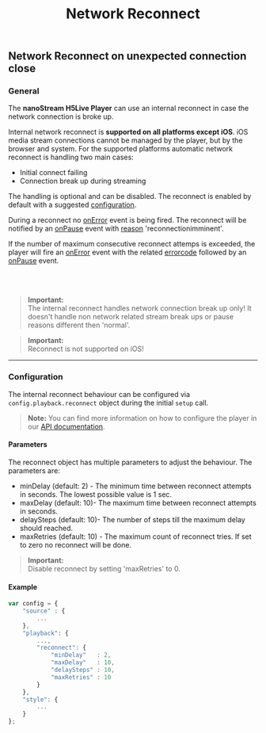 ﻿---
id: nanoplayer_feature_network_reconnect
title: Network Reconnect
sidebar_label: Network Reconnect
---

## Network Reconnect on unexpected connection close

### General
The **nanoStream H5Live Player** can use an internal reconnect in case the network connection is broke up.

Internal network reconnect is **supported on all platforms except iOS**. iOS media stream connections cannot be managed by the player, but by the browser and system.
For the supported platforms automatic network reconnect is handling two main cases:
* Initial connect failing
* Connection break up during streaming

The handling is optional and can be disabled. The reconnect is enabled by default with a suggested [configuration](#configuration).

During a reconnect no [onError](../nanoplayer_api/#onerror) event is being fired. 
The reconnect will be notified by an [onPause](../nanoplayer_api/#onpause) event with [reason](../nanoplayer_api/#nanoplayerpausereason--codestringcode) 'reconnectionimminent'.

If the number of maximum consecutive reconnect attemps is exceeded, 
the player will fire an [onError](../nanoplayer_api/#onerror) event with the related [errorcode](../nanoplayer_api/#nanoplayererrorcode--codenumbercode) followed by an [onPause](../nanoplayer_api/#onpause) event. 

<br>
<br>

> **Important:** <br>
> The internal reconnect handles network connection break up only! It doesn't handle non network related stream break ups or pause reasons different then 'normal'.

> **Important:** <br>
> Reconnect is not supported on iOS!

<hr>

### Configuration

The internal reconnect behaviour can be configured via `config.playback.reconnect` object during the initial `setup` call.

> **Note:** You can find more information on how to configure the player in our [API documentation](../nanoplayer_api/#nanoplayerconfig--codeobjectcode).

#### Parameters
The reconnect object has multiple parameters to adjust the behaviour. The parameters are:

* minDelay (default: 2) - The minimum time between reconnect attempts in seconds. The lowest possible value is 1 sec.
* maxDelay (default: 10)- The maximum time between reconnect attempts in seconds.
* delaySteps (default: 10)- The number of steps till the maximum delay should reached.
* maxRetries (default: 10) - The maximum count of reconnect tries. If set to zero no reconnect will be done.

> **Important:** <br>
> Disable reconnect by setting 'maxRetries' to 0.

#### Example
```javascript
var config = {
    "source" : {
        ...
    },
    "playback": {
        ...,
        "reconnect": {
            "minDelay"   : 2,
            "maxDelay"   : 10,
            "delaySteps" : 10,
            "maxRetries" : 10
        }
    },
    "style": {
        ...
    }
};
```